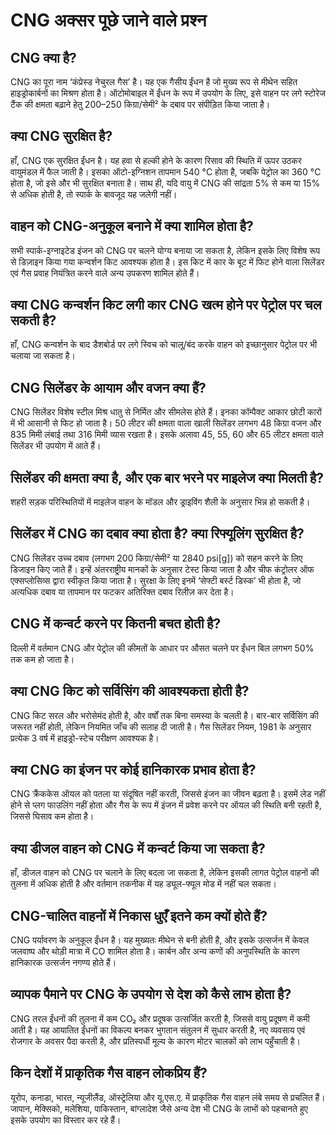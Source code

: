 # CNG अक्सर पूछे जाने वाले प्रश्न

## CNG क्या है?

CNG का पूरा नाम ‘कंप्रेस्ड नेचुरल गैस’ है। यह एक गैसीय ईंधन है जो मुख्य रूप से मीथेन सहित हाइड्रोकार्बनों का मिश्रण होता है। ऑटोमोबाइल में ईंधन के रूप में उपयोग के लिए, इसे वाहन पर लगे स्टोरेज टैंक की क्षमता बढ़ाने हेतु 200–250 किग्रा/सेमी² के दबाव पर संपीड़ित किया जाता है।

## क्या CNG सुरक्षित है?

हाँ, CNG एक सुरक्षित ईंधन है। यह हवा से हल्की होने के कारण रिसाव की स्थिति में ऊपर उठकर वायुमंडल में फैल जाती है। इसका ऑटो-इग्निशन तापमान 540 °C होता है, जबकि पेट्रोल का 360 °C होता है, जो इसे और भी सुरक्षित बनाता है। साथ ही, यदि वायु में CNG की सांद्रता 5% से कम या 15% से अधिक होती है, तो स्पार्क के बावजूद यह जलेगी नहीं।

## वाहन को CNG-अनुकूल बनाने में क्या शामिल होता है?

सभी स्पार्क-इग्नाइटेड इंजन को CNG पर चलने योग्य बनाया जा सकता है, लेकिन इसके लिए विशेष रूप से डिज़ाइन किया गया कन्वर्शन किट आवश्यक होता है। इस किट में कार के बूट में फिट होने वाला सिलेंडर एवं गैस प्रवाह नियंत्रित करने वाले अन्य उपकरण शामिल होते हैं।

## क्या CNG कन्वर्शन किट लगी कार CNG खत्म होने पर पेट्रोल पर चल सकती है?

हाँ, CNG कन्वर्शन के बाद डैशबोर्ड पर लगे स्विच को चालू/बंद करके वाहन को इच्छानुसार पेट्रोल पर भी चलाया जा सकता है।

## CNG सिलेंडर के आयाम और वजन क्या हैं?

CNG सिलेंडर विशेष स्टील मिश्र धातु से निर्मित और सीमलेस होते हैं। इनका कॉम्पैक्ट आकार छोटी कारों में भी आसानी से फिट हो जाता है। 50 लीटर की क्षमता वाला खाली सिलेंडर लगभग 48 किग्रा वजन और 835 मिमी लंबाई तथा 316 मिमी व्यास रखता है। इसके अलावा 45, 55, 60 और 65 लीटर क्षमता वाले सिलेंडर भी उपयोग में आते हैं।

## सिलेंडर की क्षमता क्या है, और एक बार भरने पर माइलेज क्या मिलती है?

शहरी सड़क परिस्थितियों में माइलेज वाहन के मॉडल और ड्राइविंग शैली के अनुसार भिन्न हो सकती है।

## सिलेंडर में CNG का दबाव क्या होता है? क्या रिफ्यूलिंग सुरक्षित है?

CNG सिलेंडर उच्च दबाव (लगभग 200 किग्रा/सेमी² या 2840 psi\[g]) को सहन करने के लिए डिजाइन किए जाते हैं। इन्हें अंतरराष्ट्रीय मानकों के अनुसार टेस्ट किया जाता है और चीफ कंट्रोलर ऑफ एक्सप्लोसिव्स द्वारा स्वीकृत किया जाता है। सुरक्षा के लिए इनमें ‘सेफ्टी बर्स्ट डिस्क’ भी होता है, जो अत्यधिक दबाव या तापमान पर फटकर अतिरिक्त दबाव रिलीज़ कर देता है।

## CNG में कन्वर्ट करने पर कितनी बचत होती है?

दिल्ली में वर्तमान CNG और पेट्रोल की कीमतों के आधार पर औसत चलने पर ईंधन बिल लगभग 50% तक कम हो जाता है।

## क्या CNG किट को सर्विसिंग की आवश्यकता होती है?

CNG किट सरल और भरोसेमंद होती है, और वर्षों तक बिना समस्या के चलती है। बार-बार सर्विसिंग की जरूरत नहीं होती, लेकिन नियमित जाँच की सलाह दी जाती है। गैस सिलेंडर नियम, 1981 के अनुसार प्रत्येक 3 वर्ष में हाइड्रो-स्टेच परीक्षण आवश्यक है।

## क्या CNG का इंजन पर कोई हानिकारक प्रभाव होता है?

CNG क्रैंककेस ऑयल को पतला या संदूषित नहीं करती, जिससे इंजन का जीवन बढ़ता है। इसमें लेड नहीं होने से प्लग फाउलिंग नहीं होता और गैस के रूप में इंजन में प्रवेश करने पर ऑयल की स्थिति बनी रहती है, जिससे घिसाव कम होता है।

## क्या डीजल वाहन को CNG में कन्वर्ट किया जा सकता है?

हाँ, डीजल वाहन को CNG पर चलाने के लिए बदला जा सकता है, लेकिन इसकी लागत पेट्रोल वाहनों की तुलना में अधिक होती है और वर्तमान तकनीक में यह ड्यूल-फ्यूल मोड में नहीं चल सकता।

## CNG-चालित वाहनों में निकास धुएँ इतने कम क्यों होते हैं?

CNG पर्यावरण के अनुकूल ईंधन है। यह मुख्यतः मीथेन से बनी होती है, और इसके उत्सर्जन में केवल जलवाष्प और थोड़ी मात्रा में CO शामिल होता है। कार्बन और अन्य कणों की अनुपस्थिति के कारण हानिकारक उत्सर्जन नगण्य होते हैं।

## व्यापक पैमाने पर CNG के उपयोग से देश को कैसे लाभ होता है?

CNG तरल ईंधनों की तुलना में कम CO₂ और प्रदूषक उत्सर्जित करती है, जिससे वायु प्रदूषण में कमी आती है। यह आयातित ईंधनों का विकल्प बनकर भुगतान संतुलन में सुधार करती है, नए व्यवसाय एवं रोजगार के अवसर पैदा करती है, और प्रतिस्पर्धी मूल्य के कारण मोटर चालकों को लाभ पहुँचाती है।

## किन देशों में प्राकृतिक गैस वाहन लोकप्रिय हैं?

यूरोप, कनाडा, भारत, न्यूजीलैंड, ऑस्ट्रेलिया और यू.एस.ए. में प्राकृतिक गैस वाहन लंबे समय से प्रचलित हैं। जापान, मेक्सिको, मलेशिया, पाकिस्तान, बांग्लादेश जैसे अन्य देश भी CNG के लाभों को पहचानते हुए इसके उपयोग का विस्तार कर रहे हैं।
